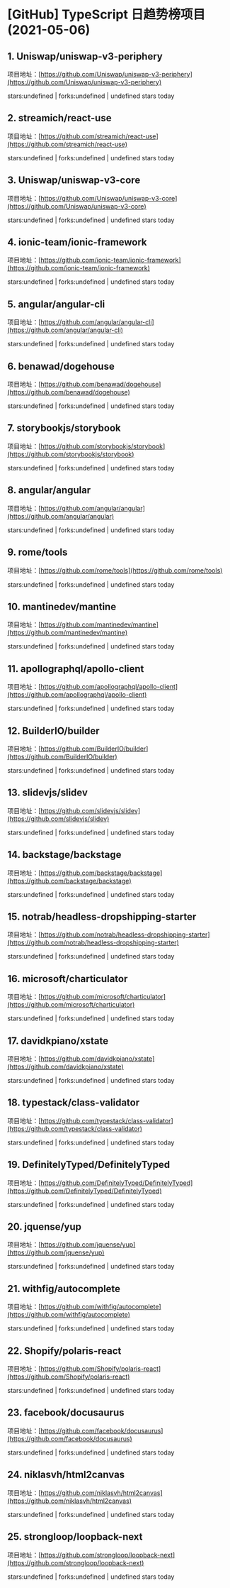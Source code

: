 # [GitHub] TypeScript 日趋势榜项目(2021-05-06)

## 1. Uniswap/uniswap-v3-periphery 

项目地址：[https://github.com/Uniswap/uniswap-v3-periphery](https://github.com/Uniswap/uniswap-v3-periphery)

stars:undefined | forks:undefined | undefined stars today 



## 2. streamich/react-use 

项目地址：[https://github.com/streamich/react-use](https://github.com/streamich/react-use)

stars:undefined | forks:undefined | undefined stars today 



## 3. Uniswap/uniswap-v3-core 

项目地址：[https://github.com/Uniswap/uniswap-v3-core](https://github.com/Uniswap/uniswap-v3-core)

stars:undefined | forks:undefined | undefined stars today 



## 4. ionic-team/ionic-framework 

项目地址：[https://github.com/ionic-team/ionic-framework](https://github.com/ionic-team/ionic-framework)

stars:undefined | forks:undefined | undefined stars today 



## 5. angular/angular-cli 

项目地址：[https://github.com/angular/angular-cli](https://github.com/angular/angular-cli)

stars:undefined | forks:undefined | undefined stars today 



## 6. benawad/dogehouse 

项目地址：[https://github.com/benawad/dogehouse](https://github.com/benawad/dogehouse)

stars:undefined | forks:undefined | undefined stars today 



## 7. storybookjs/storybook 

项目地址：[https://github.com/storybookjs/storybook](https://github.com/storybookjs/storybook)

stars:undefined | forks:undefined | undefined stars today 



## 8. angular/angular 

项目地址：[https://github.com/angular/angular](https://github.com/angular/angular)

stars:undefined | forks:undefined | undefined stars today 



## 9. rome/tools 

项目地址：[https://github.com/rome/tools](https://github.com/rome/tools)

stars:undefined | forks:undefined | undefined stars today 



## 10. mantinedev/mantine 

项目地址：[https://github.com/mantinedev/mantine](https://github.com/mantinedev/mantine)

stars:undefined | forks:undefined | undefined stars today 



## 11. apollographql/apollo-client 

项目地址：[https://github.com/apollographql/apollo-client](https://github.com/apollographql/apollo-client)

stars:undefined | forks:undefined | undefined stars today 



## 12. BuilderIO/builder 

项目地址：[https://github.com/BuilderIO/builder](https://github.com/BuilderIO/builder)

stars:undefined | forks:undefined | undefined stars today 



## 13. slidevjs/slidev 

项目地址：[https://github.com/slidevjs/slidev](https://github.com/slidevjs/slidev)

stars:undefined | forks:undefined | undefined stars today 



## 14. backstage/backstage 

项目地址：[https://github.com/backstage/backstage](https://github.com/backstage/backstage)

stars:undefined | forks:undefined | undefined stars today 



## 15. notrab/headless-dropshipping-starter 

项目地址：[https://github.com/notrab/headless-dropshipping-starter](https://github.com/notrab/headless-dropshipping-starter)

stars:undefined | forks:undefined | undefined stars today 



## 16. microsoft/charticulator 

项目地址：[https://github.com/microsoft/charticulator](https://github.com/microsoft/charticulator)

stars:undefined | forks:undefined | undefined stars today 



## 17. davidkpiano/xstate 

项目地址：[https://github.com/davidkpiano/xstate](https://github.com/davidkpiano/xstate)

stars:undefined | forks:undefined | undefined stars today 



## 18. typestack/class-validator 

项目地址：[https://github.com/typestack/class-validator](https://github.com/typestack/class-validator)

stars:undefined | forks:undefined | undefined stars today 



## 19. DefinitelyTyped/DefinitelyTyped 

项目地址：[https://github.com/DefinitelyTyped/DefinitelyTyped](https://github.com/DefinitelyTyped/DefinitelyTyped)

stars:undefined | forks:undefined | undefined stars today 



## 20. jquense/yup 

项目地址：[https://github.com/jquense/yup](https://github.com/jquense/yup)

stars:undefined | forks:undefined | undefined stars today 



## 21. withfig/autocomplete 

项目地址：[https://github.com/withfig/autocomplete](https://github.com/withfig/autocomplete)

stars:undefined | forks:undefined | undefined stars today 



## 22. Shopify/polaris-react 

项目地址：[https://github.com/Shopify/polaris-react](https://github.com/Shopify/polaris-react)

stars:undefined | forks:undefined | undefined stars today 



## 23. facebook/docusaurus 

项目地址：[https://github.com/facebook/docusaurus](https://github.com/facebook/docusaurus)

stars:undefined | forks:undefined | undefined stars today 



## 24. niklasvh/html2canvas 

项目地址：[https://github.com/niklasvh/html2canvas](https://github.com/niklasvh/html2canvas)

stars:undefined | forks:undefined | undefined stars today 



## 25. strongloop/loopback-next 

项目地址：[https://github.com/strongloop/loopback-next](https://github.com/strongloop/loopback-next)

stars:undefined | forks:undefined | undefined stars today 



